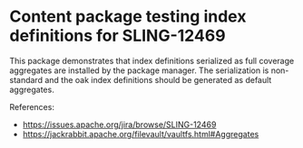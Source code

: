 # Content package testing index definitions for SLING-12469

This package demonstrates that index definitions serialized as full coverage aggregates are installed
by the package manager. The serialization is non-standard and the oak index definitions should be
generated as default aggregates.

References:

- https://issues.apache.org/jira/browse/SLING-12469
- https://jackrabbit.apache.org/filevault/vaultfs.html#Aggregates
